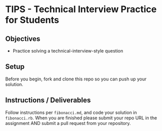 # TIPS - Technical Interview Practice for Students

## Objectives

* Practice solving a technical-interview-style question

## Setup

Before you begin, fork and clone this repo so you can push up your solution.

## Instructions / Deliverables

Follow instructions per `fibonacci.md`, and code your solution in `fibonacci.rb`. When you are finished please submit your repo URL in the assignment AND submit a pull request from your repository.
